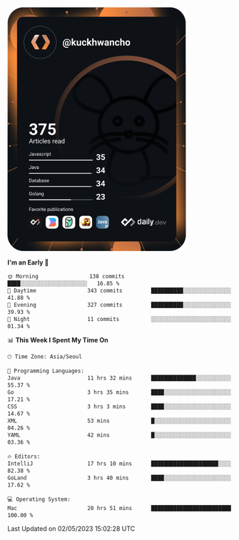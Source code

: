 <a href="https://app.daily.dev/kuckhwancho"><img src="https://github.com/kuckjwi0928/kuckjwi0928/blob/master/devcard.svg" width="400" alt="Kuckjwi Devcard"/></a>

<!--START_SECTION:waka-->
**I'm an Early 🐤** 

```text
🌞 Morning                138 commits         ████░░░░░░░░░░░░░░░░░░░░░   16.85 % 
🌆 Daytime                343 commits         ██████████░░░░░░░░░░░░░░░   41.88 % 
🌃 Evening                327 commits         ██████████░░░░░░░░░░░░░░░   39.93 % 
🌙 Night                  11 commits          ░░░░░░░░░░░░░░░░░░░░░░░░░   01.34 % 
```


📊 **This Week I Spent My Time On** 

```text
🕑︎ Time Zone: Asia/Seoul

💬 Programming Languages: 
Java                     11 hrs 32 mins      ██████████████░░░░░░░░░░░   55.37 % 
Go                       3 hrs 35 mins       ████░░░░░░░░░░░░░░░░░░░░░   17.21 % 
CSS                      3 hrs 3 mins        ████░░░░░░░░░░░░░░░░░░░░░   14.67 % 
XML                      53 mins             █░░░░░░░░░░░░░░░░░░░░░░░░   04.26 % 
YAML                     42 mins             █░░░░░░░░░░░░░░░░░░░░░░░░   03.36 % 

🔥 Editors: 
IntelliJ                 17 hrs 10 mins      █████████████████████░░░░   82.38 % 
GoLand                   3 hrs 40 mins       ████░░░░░░░░░░░░░░░░░░░░░   17.62 % 

💻 Operating System: 
Mac                      20 hrs 51 mins      █████████████████████████   100.00 % 
```


 Last Updated on 02/05/2023 15:02:28 UTC
<!--END_SECTION:waka-->
